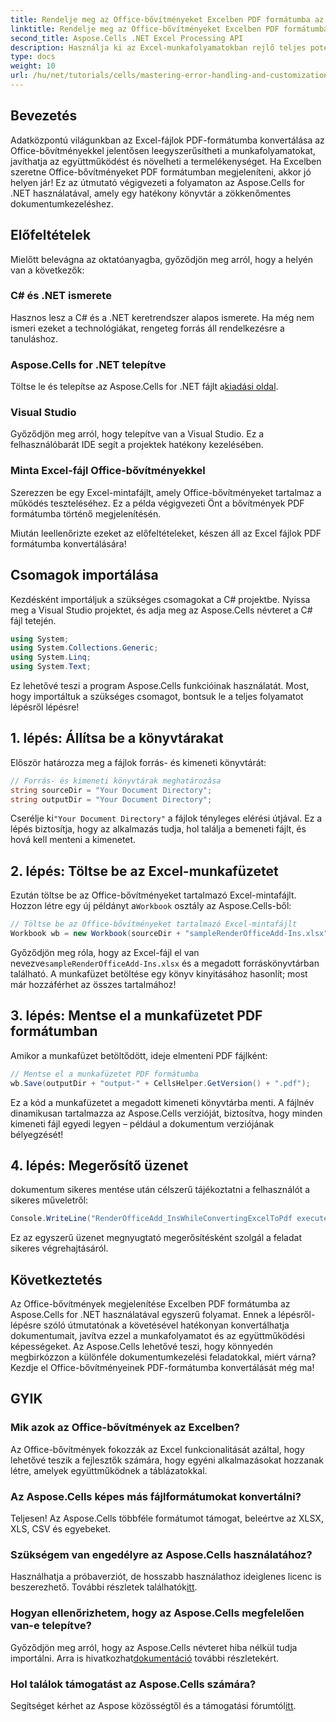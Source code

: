 ```yaml
---
title: Rendelje meg az Office-bővítményeket Excelben PDF formátumba az Aspose.Cells segítségével
linktitle: Rendelje meg az Office-bővítményeket Excelben PDF formátumba az Aspose.Cells segítségével
second_title: Aspose.Cells .NET Excel Processing API
description: Használja ki az Excel-munkafolyamatokban rejlő teljes potenciált, ha megtanulja, hogyan konvertálhat zökkenőmentesen az Office-bővítményeket tartalmazó Excel-fájlokat PDF formátumba az Aspose.Cells for .NET segítségével. Ez az átfogó útmutató lépésről lépésre kínál megközelítést.
type: docs
weight: 10
url: /hu/net/tutorials/cells/mastering-error-handling-and-customization/render-office-add-ins-in-excel-to-pdf-format/
---
```

## Bevezetés

Adatközpontú világunkban az Excel-fájlok PDF-formátumba konvertálása az Office-bővítményekkel jelentősen leegyszerűsítheti a munkafolyamatokat, javíthatja az együttműködést és növelheti a termelékenységet. Ha Excelben szeretne Office-bővítményeket PDF formátumban megjeleníteni, akkor jó helyen jár! Ez az útmutató végigvezeti a folyamaton az Aspose.Cells for .NET használatával, amely egy hatékony könyvtár a zökkenőmentes dokumentumkezeléshez.

## Előfeltételek

Mielőtt belevágna az oktatóanyagba, győződjön meg arról, hogy a helyén van a következők:

### C# és .NET ismerete
Hasznos lesz a C# és a .NET keretrendszer alapos ismerete. Ha még nem ismeri ezeket a technológiákat, rengeteg forrás áll rendelkezésre a tanuláshoz.

### Aspose.Cells for .NET telepítve
 Töltse le és telepítse az Aspose.Cells for .NET fájlt a[kiadási oldal](https://releases.aspose.com/cells/net/).

### Visual Studio
Győződjön meg arról, hogy telepítve van a Visual Studio. Ez a felhasználóbarát IDE segít a projektek hatékony kezelésében.

### Minta Excel-fájl Office-bővítményekkel
Szerezzen be egy Excel-mintafájlt, amely Office-bővítményeket tartalmaz a működés teszteléséhez. Ez a példa végigvezeti Önt a bővítmények PDF formátumba történő megjelenítésén.

Miután leellenőrizte ezeket az előfeltételeket, készen áll az Excel fájlok PDF formátumba konvertálására!

## Csomagok importálása
Kezdésként importáljuk a szükséges csomagokat a C# projektbe. Nyissa meg a Visual Studio projektet, és adja meg az Aspose.Cells névteret a C# fájl tetején.

```csharp
using System;
using System.Collections.Generic;
using System.Linq;
using System.Text;
```
Ez lehetővé teszi a program Aspose.Cells funkcióinak használatát. Most, hogy importáltuk a szükséges csomagot, bontsuk le a teljes folyamatot lépésről lépésre!

## 1. lépés: Állítsa be a könyvtárakat

Először határozza meg a fájlok forrás- és kimeneti könyvtárát:

```csharp
// Forrás- és kimeneti könyvtárak meghatározása
string sourceDir = "Your Document Directory";
string outputDir = "Your Document Directory";
```

 Cserélje ki`"Your Document Directory"` a fájlok tényleges elérési útjával. Ez a lépés biztosítja, hogy az alkalmazás tudja, hol találja a bemeneti fájlt, és hová kell menteni a kimenetet.

## 2. lépés: Töltse be az Excel-munkafüzetet

 Ezután töltse be az Office-bővítményeket tartalmazó Excel-mintafájlt. Hozzon létre egy új példányt a`Workbook` osztály az Aspose.Cells-ből:

```csharp
// Töltse be az Office-bővítményeket tartalmazó Excel-mintafájlt
Workbook wb = new Workbook(sourceDir + "sampleRenderOfficeAdd-Ins.xlsx");
```

 Győződjön meg róla, hogy az Excel-fájl el van nevezve`sampleRenderOfficeAdd-Ins.xlsx` és a megadott forráskönyvtárban található. A munkafüzet betöltése egy könyv kinyitásához hasonlít; most már hozzáférhet az összes tartalmához!

## 3. lépés: Mentse el a munkafüzetet PDF formátumban

Amikor a munkafüzet betöltődött, ideje elmenteni PDF fájlként:

```csharp
// Mentse el a munkafüzetet PDF formátumba
wb.Save(outputDir + "output-" + CellsHelper.GetVersion() + ".pdf");
```

Ez a kód a munkafüzetet a megadott kimeneti könyvtárba menti. A fájlnév dinamikusan tartalmazza az Aspose.Cells verzióját, biztosítva, hogy minden kimeneti fájl egyedi legyen – például a dokumentum verziójának bélyegzését!

## 4. lépés: Megerősítő üzenet

dokumentum sikeres mentése után célszerű tájékoztatni a felhasználót a sikeres műveletről:

```csharp
Console.WriteLine("RenderOfficeAdd_InsWhileConvertingExcelToPdf executed successfully.");
```

Ez az egyszerű üzenet megnyugtató megerősítésként szolgál a feladat sikeres végrehajtásáról.

## Következtetés

Az Office-bővítmények megjelenítése Excelben PDF formátumba az Aspose.Cells for .NET használatával egyszerű folyamat. Ennek a lépésről-lépésre szóló útmutatónak a követésével hatékonyan konvertálhatja dokumentumait, javítva ezzel a munkafolyamatot és az együttműködési képességeket. Az Aspose.Cells lehetővé teszi, hogy könnyedén megbirkózzon a különféle dokumentumkezelési feladatokkal, miért várna? Kezdje el Office-bővítményeinek PDF-formátumba konvertálását még ma!

## GYIK

### Mik azok az Office-bővítmények az Excelben?
Az Office-bővítmények fokozzák az Excel funkcionalitását azáltal, hogy lehetővé teszik a fejlesztők számára, hogy egyéni alkalmazásokat hozzanak létre, amelyek együttműködnek a táblázatokkal.

### Az Aspose.Cells képes más fájlformátumokat konvertálni?
Teljesen! Az Aspose.Cells többféle formátumot támogat, beleértve az XLSX, XLS, CSV és egyebeket.

### Szükségem van engedélyre az Aspose.Cells használatához?
Használhatja a próbaverziót, de hosszabb használathoz ideiglenes licenc is beszerezhető. További részletek találhatók[itt](https://purchase.aspose.com/temporary-license/).

### Hogyan ellenőrizhetem, hogy az Aspose.Cells megfelelően van-e telepítve?
 Győződjön meg arról, hogy az Aspose.Cells névteret hiba nélkül tudja importálni. Arra is hivatkozhat[dokumentáció](https://reference.aspose.com/cells/net/) további részletekért.

### Hol találok támogatást az Aspose.Cells számára?
 Segítséget kérhet az Aspose közösségtől és a támogatási fórumtól[itt](https://forum.aspose.com/c/cells/9).